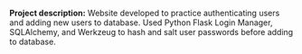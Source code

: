 **Project description:**
Website developed to practice authenticating users and adding new users to database.
Used Python Flask Login Manager, SQLAlchemy, and Werkzeug to hash and salt user passwords before adding to database.

